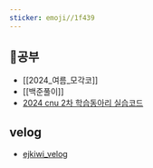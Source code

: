 ```yaml
---
sticker: emoji//1f439
---
```

## 📖공부
-  [[2024_여름_모각코]]
- [[백준풀이]]
- [2024 cnu 2차 학습동아리 실습코드](https://colab.research.google.com/drive/1n9Pjthb3W4q-MO891Ce_-y5Jh2uOw4uv?usp=sharing)
## velog
- [ejkiwi_velog](https://velog.io/@eonjikiwi/posts)